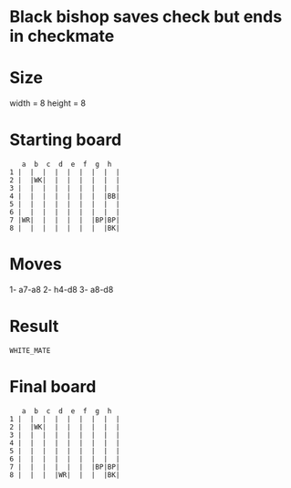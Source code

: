 # Black bishop saves check but ends in checkmate

# Size
width = 8
height = 8

# Starting board
```
   a  b  c  d  e  f  g  h
1 |  |  |  |  |  |  |  |  |
2 |  |WK|  |  |  |  |  |  |
3 |  |  |  |  |  |  |  |  |
4 |  |  |  |  |  |  |  |BB|
5 |  |  |  |  |  |  |  |  |
6 |  |  |  |  |  |  |  |  |
7 |WR|  |  |  |  |  |BP|BP|
8 |  |  |  |  |  |  |  |BK|
```
# Moves
1- a7-a8
2- h4-d8
3- a8-d8



# Result
`WHITE_MATE`

# Final board
```
   a  b  c  d  e  f  g  h
1 |  |  |  |  |  |  |  |  |
2 |  |WK|  |  |  |  |  |  |
3 |  |  |  |  |  |  |  |  |
4 |  |  |  |  |  |  |  |  |
5 |  |  |  |  |  |  |  |  |
6 |  |  |  |  |  |  |  |  |
7 |  |  |  |  |  |  |BP|BP|
8 |  |  |  |WR|  |  |  |BK|
```
